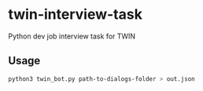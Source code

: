 # twin-interview-task

Python dev job interview task for TWIN

## Usage

```Bash
python3 twin_bot.py path-to-dialogs-folder > out.json
```
